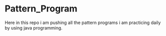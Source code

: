 #  Pattern_Program
Here in this repo i am pushing all the pattern programs i am practicing daily by using java programming.
